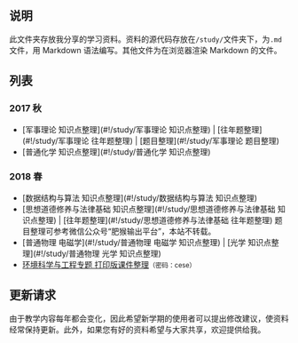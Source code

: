 ## 说明
此文件夹存放我分享的学习资料。资料的源代码存放在`/study/`文件夹下，为`.md`文件，用 Markdown 语法编写。其他文件为在浏览器渲染 Markdown 的文件。

## 列表
### 2017 秋
* [军事理论 知识点整理](#!/study/军事理论 知识点整理) | [往年题整理](#!/study/军事理论 往年题整理) | [题目整理](#!/study/军事理论 题目整理)
* [普通化学 知识点整理](#!/study/普通化学 知识点整理)

### 2018 春
* [数据结构与算法 知识点整理](#!/study/数据结构与算法 知识点整理)
* [思想道德修养与法律基础 知识点整理](#!/study/思想道德修养与法律基础 知识点整理) | [往年题整理](#!/study/思想道德修养与法律基础 往年题整理) <ref>题目整理可参考微信公众号“肥猴输出平台”，本站不转载。</ref>
* [普通物理 电磁学](#!/study/普通物理 电磁学 知识点整理) | [光学 知识点整理](#!/study/普通物理 光学 知识点整理)
* [环境科学与工程专题 打印版课件整理](https://pan.baidu.com/s/1XOFhe1KqlSxUpwM367d5Kw)<small>（密码：cese）</small>

## 更新请求
由于教学内容每年都会变化，因此希望新学期的使用者可以提出修改建议，使资料经常保持更新。此外，如果您有好的资料希望与大家共享，欢迎提供给我。